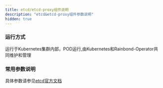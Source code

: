 ```yaml
---
title: etcd/etcd-proxy组件说明
description: "etcd&etcd-proxy组件参数说明"
hidden: true
---
```



### 运行方式
 
运行于Kubernetes集群内部，POD运行,由Kubernetes和Rainbond-Operator共同维护和管理

### 常用参数说明

具体参数请参见[etcd官方文档](https://github.com/etcd-io/etcd)


